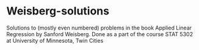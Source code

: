 # Weisberg-solutions
Solutions to (mostly even numbered) problems in the book Applied Linear Regression by Sanford Weisberg.
Done as a part of the course STAT 5302 at University of Minnesota, Twin Cities
